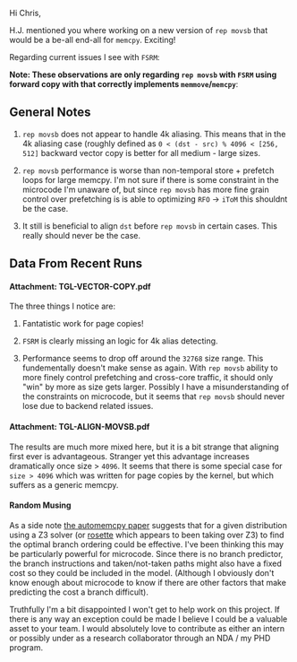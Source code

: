 Hi Chris,

H.J. mentioned you where working on a new version of `rep movsb` that
would be a be-all end-all for `memcpy`. Exciting!

Regarding current issues I see with `FSRM`:

**Note: These observations are only regarding `rep movsb` with `FSRM`
using forward copy with that correctly implements
`memmove`/`memcpy`**:

## General Notes

1. `rep movsb` does not appear to handle 4k aliasing. This means that
  in the 4k aliasing case (roughly defined as `0 < (dst - src) % 4096
  < [256, 512]` backward vector copy is better for all medium - large
  sizes.

2. `rep movsb` performance is worse than non-temporal store + prefetch
  loops for large memcpy. I'm not sure if there is some constraint in
  the microcode I'm unaware of, but since `rep movsb` has more fine
  grain control over prefetching is is able to optimizing `RFO` ->
  `iToM` this shouldnt be the case.

3. It still is beneficial to align `dst` before `rep movsb` in certain
  cases. This really should never be the case.

## Data From Recent Runs

#### Attachment: TGL-VECTOR-COPY.pdf

The three things I notice are:

1. Fantatistic work for page copies!

2. `FSRM` is clearly missing an logic for 4k alias detecting.

3. Performance seems to drop off around the `32768` size range. This
   fundementally doesn't make sense as again. With `rep movsb` ability
   to more finely control prefetching and cross-core traffic, it
   should only "win" by more as size gets larger. Possibly I have a
   misunderstanding of the constraints on microcode, but it seems that
   `rep movsb` should never lose due to backend related issues.
   
#### Attachment: TGL-ALIGN-MOVSB.pdf

The results are much more mixed here, but it is a bit strange that
aligning first ever is advantageous. Stranger yet this advantage
increases dramatically once size > `4096`. It seems that there is some
special case for `size > 4096` which was written for page copies by
the kernel, but which suffers as a generic memcpy.


#### Random Musing

As a side note [the automemcpy
paper](https://research.google/pubs/pub50338/) suggests that for a
given distribution using a Z3 solver (or
[rosette](https://emina.github.io/rosette/) which appears to been
taking over Z3) to find the optimal branch ordering could be
effective. I've been thinking this may be particularly powerful for
microcode. Since there is no branch predictor, the branch
instructions and taken/not-taken paths might also have a fixed cost so
they could be included in the model. (Although I obviously don't know
enough about microcode to know if there are other factors that make
predicting the cost a branch difficult).


Truthfully I'm a bit disappointed I won't get to help work on this
project. If there is any way an exception could be made I believe I
could be a valuable asset to your team. I would absolutely love to
contribute as either an intern or possibly under as a research
collaborator through an NDA / my PHD program.

